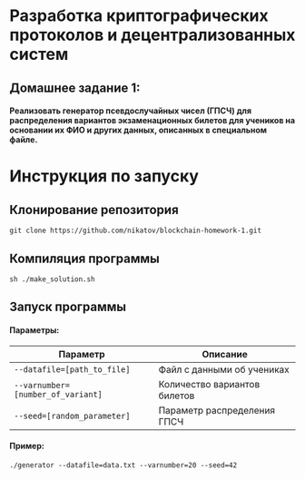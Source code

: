 
# Разработка криптографических протоколов и децентрализованных систем
## Домашнее задание 1:
#### Реализовать генератор псевдослучайных чисел (ГПСЧ) для распределения вариантов экзаменационных билетов для учеников на основании их ФИО и других данных, описанных в специальном файле.

# Инструкция по запуску
## Клонирование репозитория
```
git clone https://github.com/nikatov/blockchain-homework-1.git
```
## Компиляция программы
```
sh ./make_solution.sh
```
## Запуск программы
#### Параметры:
| Параметр                          | Описание                     |
| --------------------------------- | ---------------------------- |
| `--datafile=[path_to_file]`       | Файл с данными об учениках   |
| `--varnumber=[number_of_variant]` | Количество вариантов билетов |
| `--seed=[random_parameter]`       | Параметр распределения ГПСЧ  |

#### Пример:
```
./generator --datafile=data.txt --varnumber=20 --seed=42
```